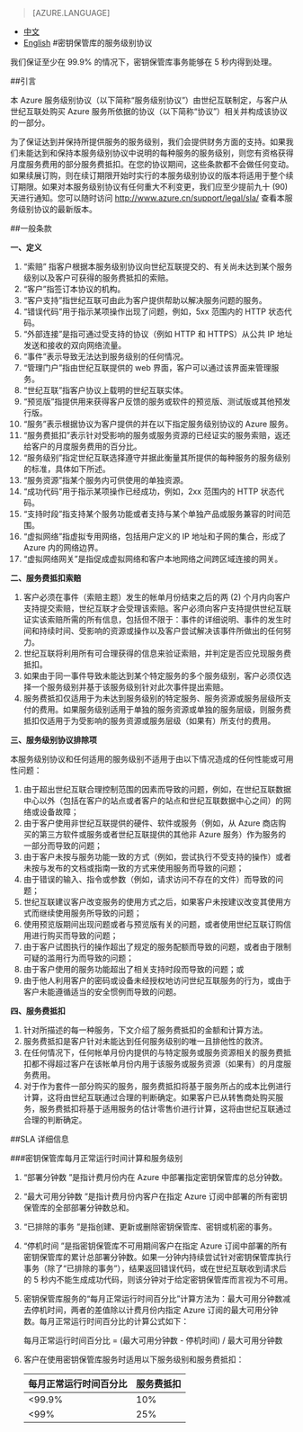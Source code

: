 <properties
	pageTitle="密钥保管库的服务级别协议 | Azure"
    description="密钥保管库的服务级别协议"
    services=""
    documentationCenter=""
    authors=""
    manager=""
    editor=""
    tags=""/>

<tags ms.service="legal" ms.date="03/2016" wacn.date="03/2016" wacn.lang="cn"/>

> [AZURE.LANGUAGE]
- [中文](/support/sla/key-vault/)
- [English](/support/sla/key-vault-en/)
#密钥保管库的服务级别协议

我们保证至少在 99.9% 的情况下，密钥保管库事务能够在 5 秒内得到处理。

##引言
 
本 Azure 服务级别协议（以下简称“服务级别协议”）由世纪互联制定，与客户从世纪互联处购买 Azure 服务所依据的协议（以下简称“协议”）相关并构成该协议的一部分。

为了保证达到并保持所提供服务的服务级别，我们会提供财务方面的支持。如果我们未能达到和保持本服务级别协议中说明的每种服务的服务级别，则您有资格获得月度服务费用的部分服务费抵扣。在您的协议期间，这些条款都不会做任何变动。如果续展订购，则在续订期限开始时实行的本服务级别协议的版本将适用于整个续订期限。如果对本服务级别协议有任何重大不利变更，我们应至少提前九十 (90) 天进行通知。您可以随时访问 http://www.azure.cn/support/legal/sla/ 查看本服务级别协议的最新版本。


##一般条款
 
**一、定义**
 
1. “索赔” 指客户根据本服务级别协议向世纪互联提交的、有关尚未达到某个服务级别以及客户可获得的服务费抵扣的索赔。
2. “客户”指签订本协议的机构。
3. “客户支持”指世纪互联可由此为客户提供帮助以解决服务问题的服务。
4. “错误代码”用于指示某项操作出现了问题，例如，5xx 范围内的 HTTP 状态代码。
5. “外部连接”是指可通过受支持的协议（例如 HTTP 和 HTTPS）从公共 IP 地址发送和接收的双向网络流量。
6. “事件”表示导致无法达到服务级别的任何情况。
7. “管理门户”指由世纪互联提供的 web 界面，客户可以通过该界面来管理服务。
8. “世纪互联”指客户协议上载明的世纪互联实体。
9. “预览版”指提供用来获得客户反馈的服务或软件的预览版、测试版或其他预发行版。
10. “服务”表示根据协议为客户提供的并在以下指定服务级别协议的 Azure 服务。
11. “服务费抵扣”表示针对受影响的服务或服务资源的已经证实的服务索赔，返还给客户的月度服务费用的百分比。
12. “服务级别”指定世纪互联选择遵守并据此衡量其所提供的每种服务的服务级别的标准，具体如下所述。
13. “服务资源”指某个服务内可供使用的单独资源。
14. “成功代码”用于指示某项操作已经成功，例如，2xx 范围内的 HTTP 状态代码。
15. “支持时段”指支持某个服务功能或者支持与某个单独产品或服务兼容的时间范围。
16. “虚拟网络”指虚拟专用网络，包括用户定义的 IP 地址和子网的集合，形成了 Azure 内的网络边界。
17. “虚拟网络网关”是指促成虚拟网络和客户本地网络之间跨区域连接的网关。

**二、服务费抵扣索赔**

1. 客户必须在事件（索赔主题）发生的帐单月份结束之后的两 (2) 个月内向客户支持提交索赔，世纪互联才会受理该索赔。客户必须向客户支持提供世纪互联证实该索赔所需的所有信息，包括但不限于：事件的详细说明、事件的发生时间和持续时间、受影响的资源或操作以及客户尝试解决该事件所做出的任何努力。
2. 世纪互联将利用所有可合理获得的信息来验证索赔，并判定是否应兑现服务费抵扣。
3. 如果由于同一事件导致未能达到某个特定服务的多个服务级别，客户必须仅选择一个服务级别并基于该服务级别针对此次事件提出索赔。
4. 服务费抵扣仅适用于为未达到服务级别的特定服务、服务资源或服务层级所支付的费用。如果服务级别适用于单独的服务资源或单独的服务层级，则服务费抵扣仅适用于为受影响的服务资源或服务层级（如果有）所支付的费用。

**三、服务级别协议排除项**


本服务级别协议和任何适用的服务级别不适用于由以下情况造成的任何性能或可用性问题：

1. 由于超出世纪互联合理控制范围的因素而导致的问题，例如，在世纪互联数据中心以外（包括在客户的站点或者客户的站点和世纪互联数据中心之间）的网络或设备故障；
2. 由于客户使用非世纪互联提供的硬件、软件或服务（例如，从 Azure 商店购买的第三方软件或服务或者世纪互联提供的其他非 Azure 服务）作为服务的一部分而导致的问题；
3. 由于客户未按与服务功能一致的方式（例如，尝试执行不受支持的操作）或者未按与发布的文档或指南一致的方式来使用服务而导致的问题；
4. 由于错误的输入、指令或参数（例如，请求访问不存在的文件）而导致的问题；
5. 世纪互联建议客户改变服务的使用方式之后，如果客户未按建议改变其使用方式而继续使用服务所导致的问题；
6. 使用预览版期间出现问题或者与预览版有关的问题，或者使用世纪互联订购信用进行购买而导致的问题；
7. 由于客户试图执行的操作超出了规定的服务配额而导致的问题，或者由于限制可疑的滥用行为而导致的问题；
8. 由于客户使用的服务功能超出了相关支持时段而导致的问题；或
9. 由于他人利用客户的密码或设备未经授权地访问世纪互联服务的行为，或由于客户未能遵循适当的安全惯例而导致的问题。

**四、服务费抵扣** 

1. 针对所描述的每一种服务，下文介绍了服务费抵扣的金额和计算方法。
2. 服务费抵扣是客户针对未能达到任何服务级别的唯一且排他性的救济。
3. 在任何情况下，任何帐单月份内提供的与特定服务或服务资源相关的服务费抵扣都不得超过客户在该帐单月份内用于该服务或服务资源（如果有）的月度服务费用。
4. 对于作为套件一部分购买的服务，服务费抵扣将基于服务所占的成本比例进行计算，这将由世纪互联通过合理的判断确定。如果客户已从转售商处购买服务，服务费抵扣将基于适用服务的估计零售价进行计算，这将由世纪互联通过合理的判断确定。


##SLA 详细信息

###密钥保管库每月正常运行时间计算和服务级别

1. “部署分钟数 ”是指计费月份内在 Azure 中部署指定密钥保管库的总分钟数。

2. “最大可用分钟数 ”是指计费月份内客户在指定 Azure 订阅中部署的所有密钥保管库的全部部署分钟数总和。

3. “已排除的事务 ”是指创建、更新或删除密钥保管库、密钥或机密的事务。

4. “停机时间 ”是指密钥保管库不可用期间客户在指定 Azure 订阅中部署的所有密钥保管库的累计总部署分钟数。如果一分钟内持续尝试针对密钥保管库执行事务（除了“已排除的事务”），结果返回错误代码，或在世纪互联收到请求后的 5 秒内不能生成成功代码，则该分钟对于给定密钥保管库而言视为不可用。

5. 密钥保管库服务的“每月正常运行时间百分比”计算方法为：最大可用分钟数减去停机时间，两者的差值除以计费月份内指定 Azure 订阅的最大可用分钟数。每月正常运行时间百分比的计算公式如下：

    每月正常运行时间百分比 = (最大可用分钟数 - 停机时间) / 最大可用分钟数

6. 客户在使用密钥保管库服务时适用以下服务级别和服务费抵扣：

    |每月正常运行时间百分比| 服务费抵扣 |
    |---------------|------------|
    |   <99.9% |10% |
    |    <99% |25% |

 